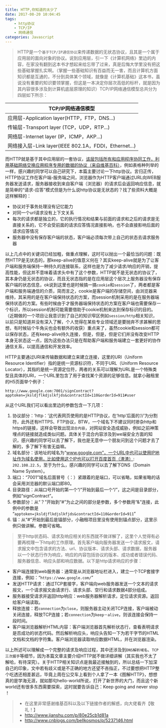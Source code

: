 ```yaml
---
title: HTTP,你知道的太少了
date: 2017-08-20 10:04:45
tags: 
    - http协议
    - TCP/IP
    - 网络通信
categories: Javascript
---
```



<!-- ##### 开始 -->
>HTTP是一个`基于TCP/IP通信协议`来传递数据的无状态协议，且其是一个属于应用层的面向对象的协议。说到应用层，引一下《计算机网络》里边的内容，在家没有翻到这本书才想起来给忘带了过来，真是后悔大学里没有把这些基础掌握扎实啊。（掌握一些基础知识有百益而无一害，而且计算机方面知识都是互通的，不分到具体某个领域，就像是《计算机基础》这本书，虽说没有重要的知识要领掌握，但这是一本决定你层次高低的标杆，就是因为其内容很多涉及到计算机底层原理的知识）TCP/IP网络通信模型总共分为四层如下所示：

| TCP/IP网络通信模型      | 
| ------------- |
| 应用层-Application layer(HTTP，FTP，DNS...) |
| 传输层-Transport layer (TCP，UDP，RTP...)  |
| 网络层-Internet layer (IP，ICMP，AKP...) |
| 网络接入层-Link layer(IEEE 802.1A，FDDI，Ethernet...) |

而HTTP就是基于其中应用层的一套协议，<u>该层包括所有和应用程序协同工作，利用基础网络交换应用程序专用的数据的协议（来自维基百科）</u>，例如表格种列举的一样，感兴趣的同学可以自己研究下，本篇主要讨论一下http协议。言归正传，HTTP协议工作在客户端-服务端之间，浏览器作为HTTP客户端通过URL向WEB服务器发送请求，服务器接收到来自客户端（浏览器）的请求后会返回响应信息，就是简单的“请求-应答”模式但是为什么说http协议是无状态的？找了些资料大概是这样解释的：
        
- 协议对于事务处理没有记忆能力
- 对同一个url请求没有上下文关系
- 每次的请求都是独立的，它的执行情况和结果与前面的请求和之后的请求是无直接关系的，它不会受前面的请求应答情况直接影响，也不会直接影响后面的请求应答情况
- 服务器中没有保存客户端的状态，客户端必须每次带上自己的状态去请求服务器
    
以上几点中的关键词已经加粗，做重点理解，这时可以抛出一个最恰当的问题：既然HTTP是无状态的，那keep-alive的值意义何在？其实keep-alive就是为了让客户端和服务端保持一种持久的连接联系，这样也是为了减少请求/响应的开销，提高性能，但这并不意味着请求头中有了这个参数，HTTP就不是无状态的协议了，其本身仍是无状态的协议，而且无状态指的是在应用层这个层次上服务器没有保存客户端的状态信息，ok说到这里也是时候搞一搞`cookie`和`session`了，两者都是客户端和服务端通信的介质，简而言之，cookie是客户端的存储空间，由浏览器来维持，其采用的是在客户端保持状态的方案，而session机制采用的是在服务器端保持状态的方案。有些时候由于才服务器端保持状态的方案在客户端也需要保存一个标识，所以session机制可能需要借助于cookie机制来达到保存标识的目的。（近期做的一个项目让我意识到了自己的知识窄区例如`session/http`相关知识，以前只是知道并没有深入了解，个人觉得在某些专业领域还是要抛弃不求甚解的思想，有时候钻个牛角尖也会有额外的收获）重点来了，虽然cookie和session都可以保存状态，还有keep-alive持久连接，但是，但是，但是它们并没有改变HTTP本身无状态这一点，因为这些办法只是在帮助客户端和服务端建立一套更好的协作通信关系，以提高通信和开发效率。
    
HTTP主要通过URI来传输数据和建立来建立连接，这里的URI（Uniform Resource Identifier）指的是统一资源标识符，不同于URL（Uniform Resource Locator），其指的是统一资源定位符，两者的关系可以理解为URL是一个特殊类型且具体的URI，一个URL里包含了用于查找某个资源的足够信息。就拿小融租里的H5页面举个例子： 
    
`http://www.google.com:7001/signContract?apptoken=jksldjflkdjslkfjds&contractId=110&orderId=911#user`

从这个URL我们可以看出里边的参数包含一下几项：
        
1. 协议部分：‘http：’这代表网页使用的是HTTP协议，在‘http’后面的‘//’为分割符，此外还有HTTPS、FTP协议，BTW，一个域名下不建议同时掺杂http和https的链接，这样会导致出现`混合内容`，对网站安全造成威胁，例如之前神策埋点的链接就造成类似问题。具体关于混合内容涉及到we端安全方面的知识，感兴趣的同学可以去了解下，我也是无意中一个朋友问到这个问题才去了解的，多了解下有害无益嘛。
2. 域名部分：该地址的域名为“www.google.com”，一个URL中也可以使用IP地址作为域名使用，比如使用这个IP也可以打开百度首页（渣渣）: `202.108.22.5`，至于为什么，感兴趣的同学可以去了解下DNS（Domain Name System）。
3. 端口：“7001”域名后面冒号（：）紧跟着的是端口，可以省略，如果省略的话会采用浏览器的默认端口即80。
4. 目录路径：从端口号开始的第一个“/”开始到最后一个“/”，这之间是目录部分，例如“signContract”。
5. 参数部分：从“？”开始到“#”为止之间的部分是参数，多个参数用“&”连接，此例中的参数是
“`apptoken=jksldjflkdjslkfjds&contractId=110&orderId=911`”
6. 锚：从“#”开始到最后是锚部分，小融租项目里没有使用到锚点部分，这里示例只做讲解。参数可省略。
    
>至于http状态码、请求及响应相关的东西就不做详解了，这里个人觉得有必要再梳理一下http的工作原理。首先客户端向服务器发送一个请求报文，请求报文中包含请求的方法、url、协议版本、请求头部、请求数据，服务器以一个状态行作为响应，响应的内容包括协议的版本、成功或者错误代码、服务器信息、响应头部和响应数据。以下是http请求响应的步骤：
    
- 客户端连接到web服务器：通常是从浏览器地址栏进入，建立一个TCP套接字连接，例如：“`https://www.google.com/`”
- 发送HTTP请求：通过TCP套接字，客户端向web服务器发送一个文本的请求报文，一个请求报文由请求行、请求头部、空行和请求数据4部分组成。
- 服务器接受请求并返回http响应：web服务器解析请求，定位请求资源。返回给客户端读取。
- 释放连接：若`connection`为`close`，则服务器主动关闭TCP连接，客户端被动关闭连接，释放TCP连接；若`connection`为`keep－alive`，则该连接会保持一段时间。
- 客户端浏览器解析HTML内容：客户端浏览器首先解析状态行，查看表明请求是否成功的状态代码。然后解析响应头，响应头告知一下为若干字节的HTML文档和文档的字符集。客户端浏览器读取响应数据HTML，并在浏览器渲染。
    
以上所述可以理解成一个完整的请求及响应过程，其中还涉及到`DNS解析域名`、`TCP三次握手`等细节，因为本篇文章主要介绍HTTP就不做详细讲解（其实我也不太了解哈，有待深究）。关于HTTP相关知识点是我最近接触到的，所以总结一下加深自己的印象，文中若有歧义或是不正确的地方还望不吝指正，不过要想把HTTP整个吃透还相差甚远，毕竟上周在公交车上看到个人拿了一本《图解HTTP》，想想真的是学海无涯，就如那句hello-world所说，打开了新世界的大门，而且这个新world还有很多东西需要探索，这时就要告诉自己：Keep going and never stop ！
        
> - 在这里非常感谢维基百科以及以下链接作者的解惑，向大佬看齐【敬礼！】
> - http://www.jianshu.com/p/80e25cb1d81a
> - http://www.cnblogs.com/bellkosmos/p/5237146.html
    
    

